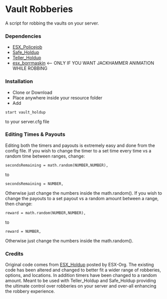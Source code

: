 # Vault Robberies
A script for robbing the vaults on your server.

### Dependencies
- [ESX_Policejob](https://github.com/ESX-Org/esx_policejob)
- [Safe_Holdup](https://github.com/x0Z3ro0x/safe_holdup)
- [Teller_Holdup](https://github.com/x0Z3ro0x/teller_holdup)
- [esx_borrmaskin](https://github.com/Vanheden/esx_borrmaskin)   <-- ONLY IF YOU WANT JACKHAMMER ANIMATION WHILE ROBBING

### Installation
- Clone or Download
- Place anywhere inside your resource folder
- Add
```
start vault_holdup
```
to your server.cfg file

### Editing Times & Payouts
Editing both the timers and payouts is extremely easy and done from the config file. If you wish to change the timer to a set time every time vs a random time between ranges, change:

```
secondsRemaining = math.random(NUMBER,NUMBER),
```

to

```
secondsRemaining = NUMBER,
```

Otherwise just change the numbers inside the math.random(). If you wish to change the payouts to a set payout vs a random amount between a range, then change:

```
reward = math.random(NUMBER,NUMBER),
```

to

```
reward = NUMBER,
```

Otherwise just change the numbers inside the math.random().

### Credits
Original code comes from [ESX_Holdup](https://github.com/ESX-Org/esx_holdup) posted by ESX-Org. The existing code has been altered and changed to better fit a wider range of robberies, options, and locations. In addition timers have been changed to a random amount. Meant to be used with Teller_Holdup and Safe_Holdup providing the ultimate control over robberies on your server and over-all enhancing the robbery experience.  
